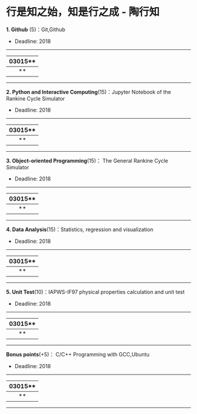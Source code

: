 # 行是知之始，知是行之成 - 陶行知

**1. Github** (5)：Git,Github

* Deadline: 2018

-----
|03015**  |
|:--------:| 
|  **  | 
---------

**2. Python and Interactive Computing**(15)：Jupyter Notebook of the Rankine Cycle Simulator 

* Deadline: 2018

-----
|03015**  |
|:--------:| 
|  **  | 
---------


**3. Object-oriented Programming**(15)： The General Rankine Cycle Simulator

* Deadline: 2018

-----
|03015**  |
|:--------:| 
|  **  | 
---------

**4. Data Analysis**(15)：Statistics, regression and visualization

* Deadline: 2018

-----
|03015**  |
|:--------:| 
|  **  | 
---------

**5. Unit Test**(10)：IAPWS-IF97 physical properties calculation and unit test  

* Deadline: 2018

-----
|03015**  |
|:--------:| 
|  **  | 
---------

**Bonus points**(+5)： C/C++ Programming with GCC,Ubuntu  

* Deadline: 2018

-----
|03015**  |
|:--------:| 
|  **  | 
---------